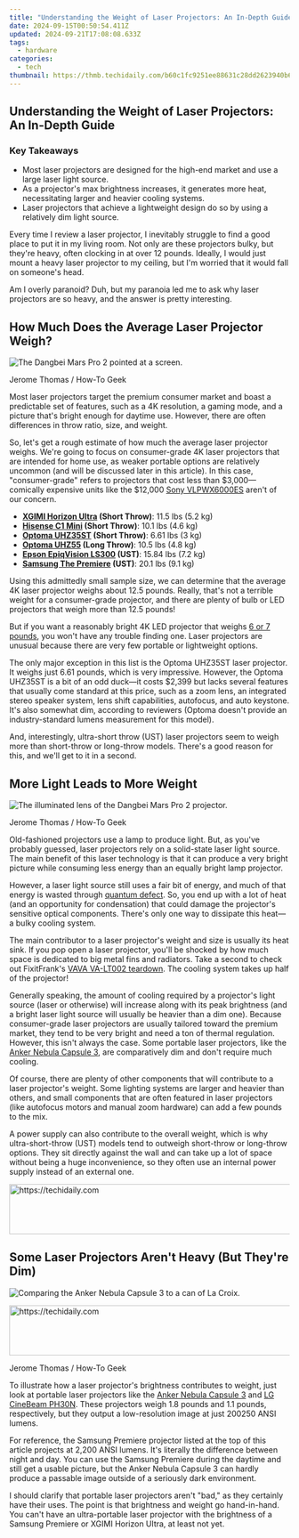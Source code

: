 ```yaml
---
title: "Understanding the Weight of Laser Projectors: An In-Depth Guide"
date: 2024-09-15T00:50:54.411Z
updated: 2024-09-21T17:08:08.633Z
tags:
  - hardware
categories:
  - tech
thumbnail: https://thmb.techidaily.com/b60c1fc9251ee88631c28dd2623940b69aaa4124599c741f135b80728b533209.jpg
---
```


## Understanding the Weight of Laser Projectors: An In-Depth Guide

### Key Takeaways

* Most laser projectors are designed for the high-end market and use a large laser light source.
* As a projector's max brightness increases, it generates more heat, necessitating larger and heavier cooling systems.
* Laser projectors that achieve a lightweight design do so by using a relatively dim light source.

 Every time I review a laser projector, I inevitably struggle to find a good place to put it in my living room. Not only are these projectors bulky, but they're heavy, often clocking in at over 12 pounds. Ideally, I would just mount a heavy laser projector to my ceiling, but I'm worried that it would fall on someone's head.

 Am I overly paranoid? Duh, but my paranoia led me to ask why laser projectors are so heavy, and the answer is pretty interesting.

##  How Much Does the Average Laser Projector Weigh?

![The Dangbei Mars Pro 2 pointed at a screen.](https://static1.howtogeekimages.com/wordpress/wp-content/uploads/2024/05/53692810017_f02a4eb15a_o-1.jpg) 

Jerome Thomas / How-To Geek

 Most laser projectors target the premium consumer market and boast a predictable set of features, such as a 4K resolution, a gaming mode, and a picture that's bright enough for daytime use. However, there are often differences in throw ratio, size, and weight.

 So, let's get a rough estimate of how much the average laser projector weighs. We're going to focus on consumer-grade 4K laser projectors that are intended for home use, as weaker portable options are relatively uncommon (and will be discussed later in this article). In this case, "consumer-grade" refers to projectors that cost less than $3,000—comically expensive units like the $12,000 [Sony VLPWX6000ES](https://shop-links.co/link/?exclusive=1&publisher_slug=itechdaily19598&url=https%3A%2F%2Fwww.bestbuy.com%2Fsite%2Fsony-vplxw6000es-4k-hdr-laser-home-theater-projector-with-native-4k-sxrd-panel-black%2F6506687.p%3FskuId%3D6506687) aren't of our concern.

* **[XGIMI Horizon Ultra](https://tiktok-video-files.techidaily.com/updated-in-2024-unveiling-tiktoks-hidden-secrets-top-7-emoji-exploration-guide/) (Short Throw)**: 11.5 lbs (5.2 kg)
* **[Hisense C1 Mini](https://shop-links.co/link/?exclusive=1&publisher_slug=itechdaily19598&url=https%3A%2F%2Fwww.bestbuy.com%2Fsite%2Fhisense-c1-portable-laser-short-throw-mini-projector-variable-screen-size-65300-4k-uhd-1600-lumens-dolby-vision-atmos-prussian-blue%2F6560935.p%3FskuId%3D6560935) (Short Throw)**: 10.1 lbs (4.6 kg)
* **[Optoma UHZ35ST](https://shop-links.co/link/?exclusive=1&publisher_slug=itechdaily19598&url=https%3A%2F%2Fwww.bestbuy.com%2Fsite%2Foptoma-uhz35st-compact-short-throw-laser-home-theater-and-gaming-projector-4k-uhd-laser-high-bright-3500-lumens-white%2F6563185.p%3FskuId%3D6563185) (Short Throw)**: 6.61 lbs (3 kg)
* **[Optoma UHZ55](https://shop-links.co/link/?exclusive=1&publisher_slug=itechdaily19598&url=https%3A%2F%2Fwww.bestbuy.com%2Fsite%2Foptoma-uhz55-4k-uhd-laser-standard-throw-smart-projector-with-high-dynamic-range-usb-wireless-adapter-included-black%2F6578521.p%3FskuId%3D6578521) (Long Throw)**: 10.5 lbs (4.8 kg)
* **[Epson EpiqVision LS300](https://www.amazon.com/Epson-EpiqVision-LS300-Projector-Brightness/dp/B08GKZC2BN/?tag=hotoge-20&ascsubtag=UUhtgUeUpU2003430&asc%5Frefurl=https%3A%2F%2Fwww.howtogeek.com%2Fwhy-are-laser-projectors-so-heavy%2F&asc%5Fcampaign=Evergreen) (UST)**: 15.84 lbs (7.2 kg)
* **[Samsung The Premiere](https://www.amazon.com/dp/B08DL6KY3Z/?tag=hotoge-20&ascsubtag=UUhtgUeUpU2003430&asc%5Frefurl=https%3A%2F%2Fwww.howtogeek.com%2Fwhy-are-laser-projectors-so-heavy%2F&asc%5Fcampaign=Evergreen) (UST)**: 20.1 lbs (9.1 kg)

 Using this admittedly small sample size, we can determine that the average 4K laser projector weighs about 12.5 pounds. Really, that's not a terrible weight for a consumer-grade projector, and there are plenty of bulb or LED projectors that weigh more than 12.5 pounds!

 But if you want a reasonably bright 4K LED projector that weighs [6 or 7 pounds](https://www.amazon.com/BenQ-TK700STi-Gaming-Projector-Keystone/dp/B08WYPWXX6?tag=hotoge-20&ascsubtag=UUhtgUeUpU2003430&asc%5Frefurl=https%3A%2F%2Fwww.howtogeek.com%2Fwhy-are-laser-projectors-so-heavy%2F&asc%5Fcampaign=Evergreen), you won't have any trouble finding one. Laser projectors are unusual because there are very few portable or lightweight options.

 The only major exception in this list is the Optoma UHZ35ST laser projector. It weighs just 6.61 pounds, which is very impressive. However, the Optoma UHZ35ST is a bit of an odd duck—it costs $2,399 but lacks several features that usually come standard at this price, such as a zoom lens, an integrated stereo speaker system, lens shift capabilities, autofocus, and auto keystone. It's also somewhat dim, according to reviewers (Optoma doesn't provide an industry-standard lumens measurement for this model).

 And, interestingly, ultra-short throw (UST) laser projectors seem to weigh more than short-throw or long-throw models. There's a good reason for this, and we'll get to it in a second.

##  More Light Leads to More Weight

![The illuminated lens of the Dangbei Mars Pro 2 projector.](https://static1.howtogeekimages.com/wordpress/wp-content/uploads/2024/05/53692810012_1331715181_o-1.jpg) 

Jerome Thomas / How-To Geek

 Old-fashioned projectors use a lamp to produce light. But, as you've probably guessed, laser projectors rely on a solid-state laser light source. The main benefit of this laser technology is that it can produce a very bright picture while consuming less energy than an equally bright lamp projector.

 However, a laser light source still uses a fair bit of energy, and much of that energy is wasted through [quantum defect](https://en.wikipedia.org/wiki/Quantum%5Fdefect). So, you end up with a lot of heat (and an opportunity for condensation) that could damage the projector's sensitive optical components. There's only one way to dissipate this heat—a bulky cooling system.

 The main contributor to a laser projector's weight and size is usually its heat sink. If you pop open a laser projector, you'll be shocked by how much space is dedicated to big metal fins and radiators. Take a second to check out FixitFrank's [VAVA VA-LT002 teardown](https://blog-min.techidaily.com/how-to-restore-missing-music-files-from-lava-blaze-2-pro-by-fonelab-android-recover-music/). The cooling system takes up half of the projector!

 Generally speaking, the amount of cooling required by a projector's light source (laser or otherwise) will increase along with its peak brightness (and a bright laser light source will usually be heavier than a dim one). Because consumer-grade laser projectors are usually tailored toward the premium market, they tend to be very bright and need a ton of thermal regulation. However, this isn't always the case. Some portable laser projectors, like the [Anker Nebula Capsule 3](https://android-location-track.techidaily.com/in-2024-top-5-tracking-apps-to-track-tecno-spark-go-2024-without-them-knowing-drfone-by-drfone-virtual-android/), are comparatively dim and don't require much cooling.

 Of course, there are plenty of other components that will contribute to a laser projector's weight. Some lighting systems are larger and heavier than others, and small components that are often featured in laser projectors (like autofocus motors and manual zoom hardware) can add a few pounds to the mix.

 A power supply can also contribute to the overall weight, which is why ultra-short-throw (UST) models tend to outweigh short-throw or long-throw options. They sit directly against the wall and can take up a lot of space without being a huge inconvenience, so they often use an internal power supply instead of an external one.

<!-- affiliate ads begin -->
<a href="https://laganoo.pxf.io/c/5597632/1657386/16446" target="_top" id="1657386">
  <img src="//a.impactradius-go.com/display-ad/16446-1657386" border="0" alt="https://techidaily.com" width="728" height="90"/>
</a>
<img height="0" width="0" src="https://laganoo.pxf.io/i/5597632/1657386/16446" style="position:absolute;visibility:hidden;" border="0" />
<!-- affiliate ads end -->

##  Some Laser Projectors Aren't Heavy (But They're Dim)

![Comparing the Anker Nebula Capsule 3 to a can of La Croix.](https://static1.howtogeekimages.com/wordpress/wp-content/uploads/2024/05/53511263279_63f651254b_o-1.jpg) 

<!-- affiliate ads begin -->
<a href="https://aligracehair.sjv.io/c/5597632/1934188/19272" target="_top" id="1934188">
  <img src="//a.impactradius-go.com/display-ad/19272-1934188" border="0" alt="https://techidaily.com" width="728" height="90"/>
</a>
<img height="0" width="0" src="https://aligracehair.sjv.io/i/5597632/1934188/19272" style="position:absolute;visibility:hidden;" border="0" />
<!-- affiliate ads end -->

Jerome Thomas / How-To Geek

 To illustrate how a laser projector's brightness contributes to weight, just look at portable laser projectors like the [Anker Nebula Capsule 3](https://android-location-track.techidaily.com/in-2024-top-5-tracking-apps-to-track-tecno-spark-go-2024-without-them-knowing-drfone-by-drfone-virtual-android/) and [LG CineBeam PH30N](https://www.amazon.com/LG-Electronics-PH30N-Projector-connectivity/dp/B089KVFTPL?tag=hotoge-20&ascsubtag=UUhtgUeUpU2003430&asc%5Frefurl=https%3A%2F%2Fwww.howtogeek.com%2Fwhy-are-laser-projectors-so-heavy%2F&asc%5Fcampaign=Evergreen). These projectors weigh 1.8 pounds and 1.1 pounds, respectively, but they output a low-resolution image at just 200250 ANSI lumens.

 For reference, the Samsung Premiere projector listed at the top of this article projects at 2,200 ANSI lumens. It's literally the difference between night and day. You can use the Samsung Premiere during the daytime and still get a usable picture, but the Anker Nebula Capsule 3 can hardly produce a passable image outside of a seriously dark environment.

 I should clarify that portable laser projectors aren't "bad," as they certainly have their uses. The point is that brightness and weight go hand-in-hand. You can't have an ultra-portable laser projector with the brightness of a Samsung Premiere or XGIMI Horizon Ultra, at least not yet.

<ins class="adsbygoogle"
     style="display:block"
     data-ad-format="autorelaxed"
     data-ad-client="ca-pub-7571918770474297"
     data-ad-slot="1223367746"></ins>

<ins class="adsbygoogle"
     style="display:block"
     data-ad-client="ca-pub-7571918770474297"
     data-ad-slot="8358498916"
     data-ad-format="auto"
     data-full-width-responsive="true"></ins>



